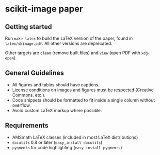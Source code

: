scikit-image paper
==================

Getting started
---------------

Run ``make latex`` to build the LaTeX version of the paper, found in
``latex/skimage.pdf``. All other versions are deprecated.

Other targets are ``clean`` (remove built files) and ``view`` (open PDF with
``xdg-open``).

General Guidelines
------------------
- All figures and tables should have captions.
- License conditions on images and figures must be respected (Creative Commons,
  etc.).
- Code snippets should be formatted to fit inside a single column without
  overflow.
- Avoid custom LaTeX markup where possible.

Requirements
------------
 - AMSmath LaTeX classes (included in most LaTeX distributions)
 - `docutils` 0.8 or later (``easy_install docutils``)
 - `pygments` for code highlighting (``easy_install pygments``)
